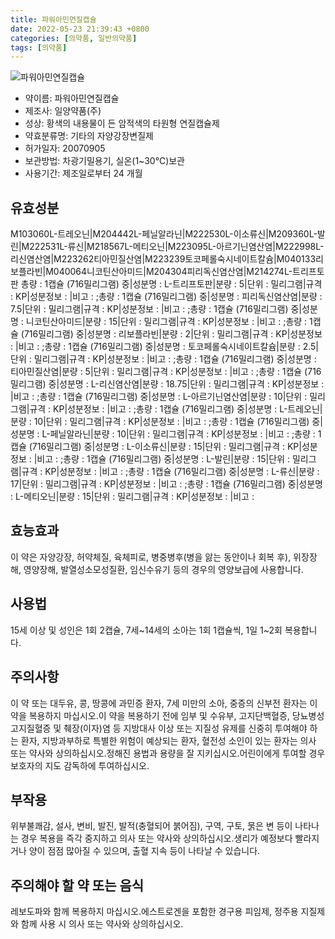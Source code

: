 ```yaml
---
title: 파워아민연질캡슐
date: 2022-05-23 21:39:43 +0800
categories: [의약품, 일반의약품]
tags: [의약품]
---
```

![파워아민연질캡슐](https://nedrug.mfds.go.kr/pbp/cmn/itemImageDownload/147809058168300078)

- 약이름: 파워아민연질캡슐
- 제조사: 일양약품(주)
- 성상: 황색의 내용물이 든 암적색의 타원형 연질캡슐제
- 약효분류명: 기타의 자양강장변질제
- 허가일자: 20070905
- 보관방법: 차광기밀용기, 실온(1~30℃)보관
- 사용기간: 제조일로부터 24 개월
## 유효성분
M103060L-트레오닌|M204442L-페닐알라닌|M222530L-이소류신|M209360L-발린|M222531L-류신|M218567L-메티오닌|M223095L-아르기닌염산염|M222998L-리신염산염|M223262티아민질산염|M223239토코페롤숙시네이트칼슘|M040133리보플라빈|M040064니코틴산아미드|M204304피리독신염산염|M214274L-트리프토판
총량 : 1캡슐 (716밀리그램) 중|성분명 : L-트리프토판|분량 : 5|단위 : 밀리그램|규격 : KP|성분정보 : |비고 : ;총량 : 1캡슐 (716밀리그램) 중|성분명 : 피리독신염산염|분량 : 7.5|단위 : 밀리그램|규격 : KP|성분정보 : |비고 : ;총량 : 1캡슐 (716밀리그램) 중|성분명 : 니코틴산아미드|분량 : 15|단위 : 밀리그램|규격 : KP|성분정보 : |비고 : ;총량 : 1캡슐 (716밀리그램) 중|성분명 : 리보플라빈|분량 : 2|단위 : 밀리그램|규격 : KP|성분정보 : |비고 : ;총량 : 1캡슐 (716밀리그램) 중|성분명 : 토코페롤숙시네이트칼슘|분량 : 2.5|단위 : 밀리그램|규격 : KP|성분정보 : |비고 : ;총량 : 1캡슐 (716밀리그램) 중|성분명 : 티아민질산염|분량 : 5|단위 : 밀리그램|규격 : KP|성분정보 : |비고 : ;총량 : 1캡슐 (716밀리그램) 중|성분명 : L-리신염산염|분량 : 18.75|단위 : 밀리그램|규격 : KP|성분정보 : |비고 : ;총량 : 1캡슐 (716밀리그램) 중|성분명 : L-아르기닌염산염|분량 : 10|단위 : 밀리그램|규격 : KP|성분정보 : |비고 : ;총량 : 1캡슐 (716밀리그램) 중|성분명 : L-트레오닌|분량 : 10|단위 : 밀리그램|규격 : KP|성분정보 : |비고 : ;총량 : 1캡슐 (716밀리그램) 중|성분명 : L-페닐알라닌|분량 : 10|단위 : 밀리그램|규격 : KP|성분정보 : |비고 : ;총량 : 1캡슐 (716밀리그램) 중|성분명 : L-이소류신|분량 : 15|단위 : 밀리그램|규격 : KP|성분정보 : |비고 : ;총량 : 1캡슐 (716밀리그램) 중|성분명 : L-발린|분량 : 15|단위 : 밀리그램|규격 : KP|성분정보 : |비고 : ;총량 : 1캡슐 (716밀리그램) 중|성분명 : L-류신|분량 : 17|단위 : 밀리그램|규격 : KP|성분정보 : |비고 : ;총량 : 1캡슐 (716밀리그램) 중|성분명 : L-메티오닌|분량 : 15|단위 : 밀리그램|규격 : KP|성분정보 : |비고 :
## 효능효과
이 약은 자양강장, 허약체질, 육체피로, 병중병후(병을 앓는 동안이나 회복 후), 위장장해, 영양장해, 발열성소모성질환, 임신수유기 등의 경우의 영양보급에 사용합니다.
## 사용법
15세 이상 및 성인은 1회 2캡슐, 7세~14세의 소아는 1회 1캡슐씩, 1일 1~2회 복용합니다.
## 주의사항
이 약 또는 대두유, 콩, 땅콩에 과민증 환자, 7세 미만의 소아, 중증의 신부전 환자는 이 약을 복용하지 마십시오.이 약을 복용하기 전에 임부 및 수유부, 고지단백혈증, 당뇨병성고지질혈증 및 췌장(이자)염 등 지방대사 이상 또는 지질성 유제를 신중히 투여해야 하는 환자, 지방과부하로 특별한 위험이 예상되는 환자, 혈전성 소인이 있는 환자는 의사 또는 약사와 상의하십시오.정해진 용법과 용량을 잘 지키십시오.어린이에게 투여할 경우 보호자의 지도 감독하에 투여하십시오.
## 부작용
위부불쾌감, 설사, 변비, 발진, 발적(충혈되어 붉어짐), 구역, 구토, 묽은 변 등이 나타나는 경우 복용을 즉각 중지하고 의사 또는 약사와 상의하십시오.생리가 예정보다 빨라지거나 양이 점점 많아질 수 있으며, 출혈 지속 등이 나타날 수 있습니다.
## 주의해야 할 약 또는 음식
레보도파와 함께 복용하지 마십시오.에스트로겐을 포함한 경구용 피임제, 정주용 지질제와 함께 사용 시 의사 또는 약사와 상의하십시오.
